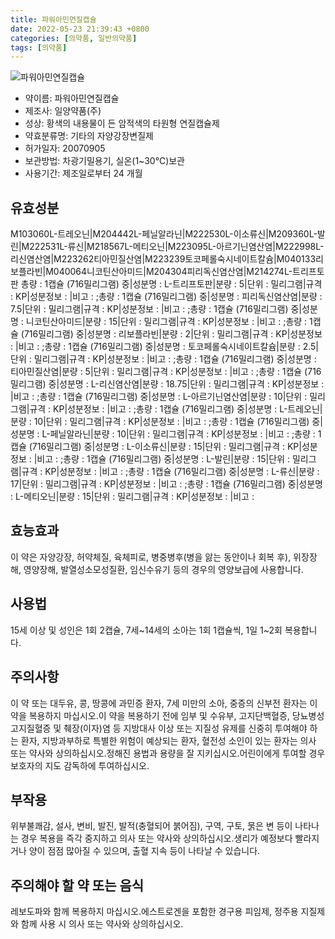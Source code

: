 ```yaml
---
title: 파워아민연질캡슐
date: 2022-05-23 21:39:43 +0800
categories: [의약품, 일반의약품]
tags: [의약품]
---
```

![파워아민연질캡슐](https://nedrug.mfds.go.kr/pbp/cmn/itemImageDownload/147809058168300078)

- 약이름: 파워아민연질캡슐
- 제조사: 일양약품(주)
- 성상: 황색의 내용물이 든 암적색의 타원형 연질캡슐제
- 약효분류명: 기타의 자양강장변질제
- 허가일자: 20070905
- 보관방법: 차광기밀용기, 실온(1~30℃)보관
- 사용기간: 제조일로부터 24 개월
## 유효성분
M103060L-트레오닌|M204442L-페닐알라닌|M222530L-이소류신|M209360L-발린|M222531L-류신|M218567L-메티오닌|M223095L-아르기닌염산염|M222998L-리신염산염|M223262티아민질산염|M223239토코페롤숙시네이트칼슘|M040133리보플라빈|M040064니코틴산아미드|M204304피리독신염산염|M214274L-트리프토판
총량 : 1캡슐 (716밀리그램) 중|성분명 : L-트리프토판|분량 : 5|단위 : 밀리그램|규격 : KP|성분정보 : |비고 : ;총량 : 1캡슐 (716밀리그램) 중|성분명 : 피리독신염산염|분량 : 7.5|단위 : 밀리그램|규격 : KP|성분정보 : |비고 : ;총량 : 1캡슐 (716밀리그램) 중|성분명 : 니코틴산아미드|분량 : 15|단위 : 밀리그램|규격 : KP|성분정보 : |비고 : ;총량 : 1캡슐 (716밀리그램) 중|성분명 : 리보플라빈|분량 : 2|단위 : 밀리그램|규격 : KP|성분정보 : |비고 : ;총량 : 1캡슐 (716밀리그램) 중|성분명 : 토코페롤숙시네이트칼슘|분량 : 2.5|단위 : 밀리그램|규격 : KP|성분정보 : |비고 : ;총량 : 1캡슐 (716밀리그램) 중|성분명 : 티아민질산염|분량 : 5|단위 : 밀리그램|규격 : KP|성분정보 : |비고 : ;총량 : 1캡슐 (716밀리그램) 중|성분명 : L-리신염산염|분량 : 18.75|단위 : 밀리그램|규격 : KP|성분정보 : |비고 : ;총량 : 1캡슐 (716밀리그램) 중|성분명 : L-아르기닌염산염|분량 : 10|단위 : 밀리그램|규격 : KP|성분정보 : |비고 : ;총량 : 1캡슐 (716밀리그램) 중|성분명 : L-트레오닌|분량 : 10|단위 : 밀리그램|규격 : KP|성분정보 : |비고 : ;총량 : 1캡슐 (716밀리그램) 중|성분명 : L-페닐알라닌|분량 : 10|단위 : 밀리그램|규격 : KP|성분정보 : |비고 : ;총량 : 1캡슐 (716밀리그램) 중|성분명 : L-이소류신|분량 : 15|단위 : 밀리그램|규격 : KP|성분정보 : |비고 : ;총량 : 1캡슐 (716밀리그램) 중|성분명 : L-발린|분량 : 15|단위 : 밀리그램|규격 : KP|성분정보 : |비고 : ;총량 : 1캡슐 (716밀리그램) 중|성분명 : L-류신|분량 : 17|단위 : 밀리그램|규격 : KP|성분정보 : |비고 : ;총량 : 1캡슐 (716밀리그램) 중|성분명 : L-메티오닌|분량 : 15|단위 : 밀리그램|규격 : KP|성분정보 : |비고 :
## 효능효과
이 약은 자양강장, 허약체질, 육체피로, 병중병후(병을 앓는 동안이나 회복 후), 위장장해, 영양장해, 발열성소모성질환, 임신수유기 등의 경우의 영양보급에 사용합니다.
## 사용법
15세 이상 및 성인은 1회 2캡슐, 7세~14세의 소아는 1회 1캡슐씩, 1일 1~2회 복용합니다.
## 주의사항
이 약 또는 대두유, 콩, 땅콩에 과민증 환자, 7세 미만의 소아, 중증의 신부전 환자는 이 약을 복용하지 마십시오.이 약을 복용하기 전에 임부 및 수유부, 고지단백혈증, 당뇨병성고지질혈증 및 췌장(이자)염 등 지방대사 이상 또는 지질성 유제를 신중히 투여해야 하는 환자, 지방과부하로 특별한 위험이 예상되는 환자, 혈전성 소인이 있는 환자는 의사 또는 약사와 상의하십시오.정해진 용법과 용량을 잘 지키십시오.어린이에게 투여할 경우 보호자의 지도 감독하에 투여하십시오.
## 부작용
위부불쾌감, 설사, 변비, 발진, 발적(충혈되어 붉어짐), 구역, 구토, 묽은 변 등이 나타나는 경우 복용을 즉각 중지하고 의사 또는 약사와 상의하십시오.생리가 예정보다 빨라지거나 양이 점점 많아질 수 있으며, 출혈 지속 등이 나타날 수 있습니다.
## 주의해야 할 약 또는 음식
레보도파와 함께 복용하지 마십시오.에스트로겐을 포함한 경구용 피임제, 정주용 지질제와 함께 사용 시 의사 또는 약사와 상의하십시오.
